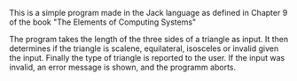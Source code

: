 This is a simple program made in the Jack language as defined in Chapter 9 of the book "The Elements of Computing Systems"

The program takes the length of the three sides of a triangle as input.
It then determines if the triangle is scalene, equilateral, isosceles or invalid given the input.
Finally the type of triangle is reported to the user.
If the input was invalid, an error message is shown, and the programm aborts.
